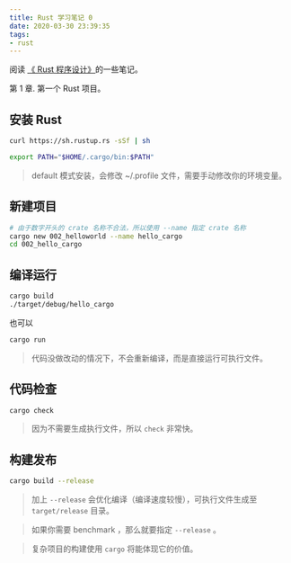 ```yaml
---
title: Rust 学习笔记 0
date: 2020-03-30 23:39:35
tags:
- rust
---
```


阅读 [《 Rust 程序设计》](https://doc.rust-lang.org/book)的一些笔记。

第 1 章. 第一个 Rust 项目。

<!--more-->

## 安装 Rust

```sh
curl https://sh.rustup.rs -sSf | sh

export PATH="$HOME/.cargo/bin:$PATH"
```

> default 模式安装，会修改 ~/.profile 文件，需要手动修改你的环境变量。

## 新建项目

```sh
# 由于数字开头的 crate 名称不合法，所以使用 --name 指定 crate 名称
cargo new 002_helloworld --name hello_cargo
cd 002_hello_cargo
```

## 编译运行

```sh
cargo build
./target/debug/hello_cargo
```

也可以

```sh
cargo run
```

> 代码没做改动的情况下，不会重新编译，而是直接运行可执行文件。

## 代码检查

```sh
cargo check
```

> 因为不需要生成执行文件，所以 `check` 非常快。

## 构建发布

```sh
cargo build --release
```

> 加上 `--release` 会优化编译（编译速度较慢），可执行文件生成至 `target/release` 目录。

> 如果你需要 benchmark ，那么就要指定 `--release` 。

> 复杂项目的构建使用 `cargo` 将能体现它的价值。

